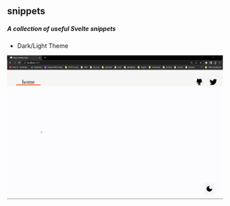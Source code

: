 ## snippets

##### A collection of useful Svelte snippets

- Dark/Light Theme

![dark and light theme](./assets/img/dark-light-theme.gif "dark and light theme")
